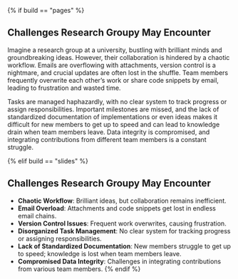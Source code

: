 {% if build == "pages" %}
## Challenges Research Groupy May Encounter

Imagine a research group at a university, bustling with brilliant minds and groundbreaking ideas. 
However, their collaboration is hindered by a chaotic workflow. 
Emails are overflowing with attachments, version control is a nightmare, and crucial updates are often lost in the shuffle. 
Team members frequently overwrite each other’s work or share code snippets by email, leading to frustration and wasted time.

Tasks are managed haphazardly, with no clear system to track progress or assign responsibilities. 
Important milestones are missed, and the lack of standardized documentation of implementations or even ideas makes it difficult for new members to get up to speed and can lead to knowledge drain when team members leave.
Data integrity is compromised, and integrating contributions from different team members is a constant struggle.

{% elif build == "slides" %}
<!-- BUILDING THE SLIDES -->
## Challenges Research Groupy May Encounter

- **Chaotic Workflow**: Brilliant ideas, but collaboration remains inefficient.
- **Email Overload**: Attachments and code snippets get lost in endless email chains.
- **Version Control Issues**: Frequent work overwrites, causing frustration.
- **Disorganized Task Management**: No clear system for tracking progress or assigning responsibilities.
- **Lack of Standardized Documentation**: New members struggle to get up to speed; knowledge is lost when team members leave.
- **Compromised Data Integrity**: Challenges in integrating contributions from various team members.
{% endif %}
